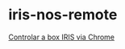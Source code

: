# iris-nos-remote
[Controlar a box IRIS via Chrome](http://luissoares.com/controlar-a-box-iris-via-chrome/)
